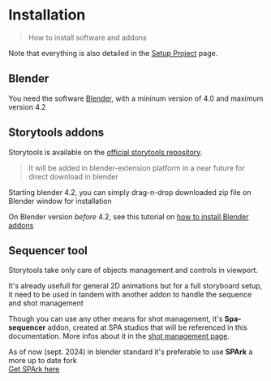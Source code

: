 
# Installation
> How to install software and addons

Note that everything is also detailed in the [Setup Project](tutorial/setup-project.md) page.

## Blender

You need the software [Blender](https://www.blender.org/), with a mininum version of 4.0 and maximum version 4.2


## Storytools addons

<!-- (or [SPA build](https://the-spa-studios.github.io/blender-spa-userdoc/) Windows only) -->

Storytools is available on the [official storytools repository](https://github.com/Pullusb/storytools).

> It will be added in blender-extension platform in a near future for direct download in blender

<!-- Storytools can be installed in Blender directly within using the extension platform. -->

Starting blender 4.2, you can simply drag-n-drop downloaded zip file on Blender window for installation

On Blender version _before_ 4.2, see this tutorial on [how to install Blender addons](https://github.com/Pullusb/How_to_install_Blender_addons)


## Sequencer tool

Storytools take only care of objects management and controls in viewport.

It's already usefull for general 2D animations but for a full storyboard setup, it need to be used in tandem with another addon to handle the sequence and shot management

Though you can use any other means for shot management, it's  **Spa-sequencer** addon, created at SPA studios that will be referenced in this documentation. More infos about it in the [shot management page](tutorial/shot-management.md).

As of now (sept. 2024) in blender standard it's preferable to use **SPArk** a more up to date fork  
[Get SPArk here](https://github.com/NickTiny/SPArk-sequencer-addon)
<!-- Here is the link to [original spa-sequencer repository](https://github.com/The-SPA-Studios/sequencer-addon) -->
